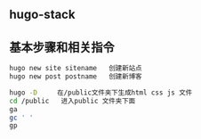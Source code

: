 ## hugo-stack

##  基本步骤和相关指令




```bash
hugo new site sitename   创建新站点
hugo new post postname   创建新博客


```



```bash
hugo -D     在/public文件夹下生成html css js 文件
cd /public   进入public 文件夹下面
ga   
gc ' '
gp

```